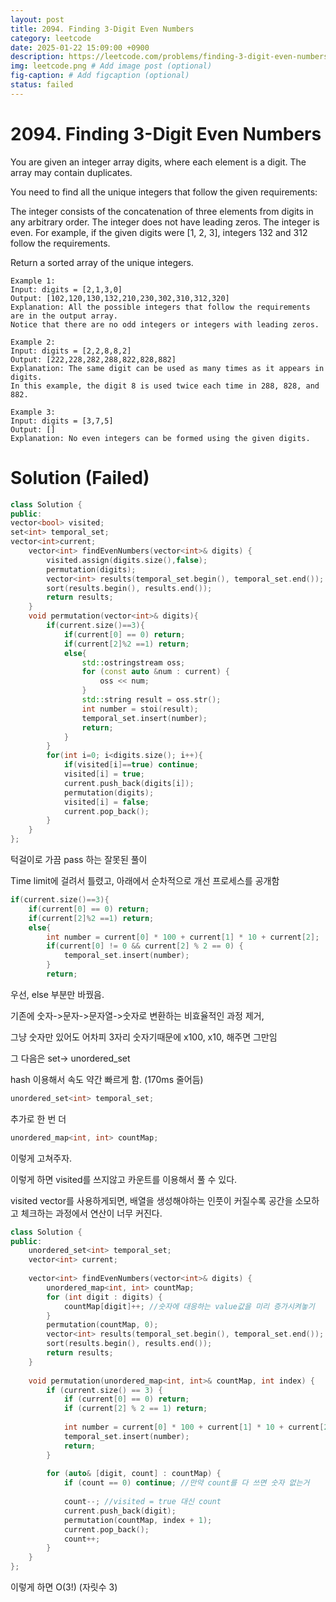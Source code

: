 ```yaml
---
layout: post
title: 2094. Finding 3-Digit Even Numbers
category: leetcode
date: 2025-01-22 15:09:00 +0900
description: https://leetcode.com/problems/finding-3-digit-even-numbers/description/?envType=company&envId=google&favoriteSlug=google-thirty-days
img: leetcode.png # Add image post (optional)
fig-caption: # Add figcaption (optional)
status: failed
---
```



# 2094. Finding 3-Digit Even Numbers


You are given an integer array digits, where each element is a digit. The array may contain duplicates.

You need to find all the unique integers that follow the given requirements:

The integer consists of the concatenation of three elements from digits in any arbitrary order.
The integer does not have leading zeros.
The integer is even.
For example, if the given digits were [1, 2, 3], integers 132 and 312 follow the requirements.

Return a sorted array of the unique integers.

 
```
Example 1:
Input: digits = [2,1,3,0]
Output: [102,120,130,132,210,230,302,310,312,320]
Explanation: All the possible integers that follow the requirements are in the output array. 
Notice that there are no odd integers or integers with leading zeros.
```

```
Example 2:
Input: digits = [2,2,8,8,2]
Output: [222,228,282,288,822,828,882]
Explanation: The same digit can be used as many times as it appears in digits. 
In this example, the digit 8 is used twice each time in 288, 828, and 882. 
```

```
Example 3:
Input: digits = [3,7,5]
Output: []
Explanation: No even integers can be formed using the given digits.
```


# Solution (Failed)
```cpp
class Solution {
public:
vector<bool> visited;
set<int> temporal_set;
vector<int>current;
    vector<int> findEvenNumbers(vector<int>& digits) {
        visited.assign(digits.size(),false);
        permutation(digits);
        vector<int> results(temporal_set.begin(), temporal_set.end());
        sort(results.begin(), results.end());
        return results;
    }
    void permutation(vector<int>& digits){
        if(current.size()==3){
            if(current[0] == 0) return;
            if(current[2]%2 ==1) return;
            else{
                std::ostringstream oss;
                for (const auto &num : current) {
                    oss << num;
                }
                std::string result = oss.str(); 
                int number = stoi(result);
                temporal_set.insert(number);
                return;
            }
        }
        for(int i=0; i<digits.size(); i++){
            if(visited[i]==true) continue;
            visited[i] = true;
            current.push_back(digits[i]);
            permutation(digits);
            visited[i] = false;
            current.pop_back();
        }
    }
};
```

턱걸이로 가끔 pass 하는 잘못된 풀이 

Time limit에 걸려서 틀렸고, 아래에서 순차적으로 개선 프로세스를 공개함

```cpp
if(current.size()==3){
    if(current[0] == 0) return;
    if(current[2]%2 ==1) return;
    else{
        int number = current[0] * 100 + current[1] * 10 + current[2];
        if(current[0] != 0 && current[2] % 2 == 0) {
            temporal_set.insert(number);
        }
        return;
```
우선, else 부분만 바꿨음.

기존에 숫자->문자->문자열->숫자로 변환하는 비효율적인 과정 제거,

그냥 숫자만 있어도 어차피 3자리 숫자기때문에 x100, x10, 해주면 그만임 

그 다음은 set-> unordered_set

hash 이용해서 속도 약간 빠르게 함. (170ms 줄어듬)

```cpp
unordered_set<int> temporal_set;
```
추가로 한 번 더

```cpp
unordered_map<int, int> countMap;
```

이렇게 고쳐주자.

이렇게 하면 visited를 쓰지않고 카운트를 이용해서 풀 수 있다.

visited vector를 사용하게되면, 배열을 생성해야하는 인풋이 커질수록 공간을 소모하고 체크하는 과정에서 연산이 너무 커진다.


```cpp
class Solution {
public:
    unordered_set<int> temporal_set;
    vector<int> current;
    
    vector<int> findEvenNumbers(vector<int>& digits) {
        unordered_map<int, int> countMap;
        for (int digit : digits) {
            countMap[digit]++; //숫자에 대응하는 value값을 미리 증가시켜놓기 
        }
        permutation(countMap, 0);
        vector<int> results(temporal_set.begin(), temporal_set.end());
        sort(results.begin(), results.end());
        return results;
    }
    
    void permutation(unordered_map<int, int>& countMap, int index) {
        if (current.size() == 3) {
            if (current[0] == 0) return;
            if (current[2] % 2 == 1) return;
            
            int number = current[0] * 100 + current[1] * 10 + current[2];
            temporal_set.insert(number);
            return;
        }
        
        for (auto& [digit, count] : countMap) {
            if (count == 0) continue; //만약 count를 다 쓰면 숫자 없는거
            
            count--; //visited = true 대신 count
            current.push_back(digit);
            permutation(countMap, index + 1);
            current.pop_back();
            count++;
        }
    }
};
```

이렇게 하면 O(3!) (자릿수 3)